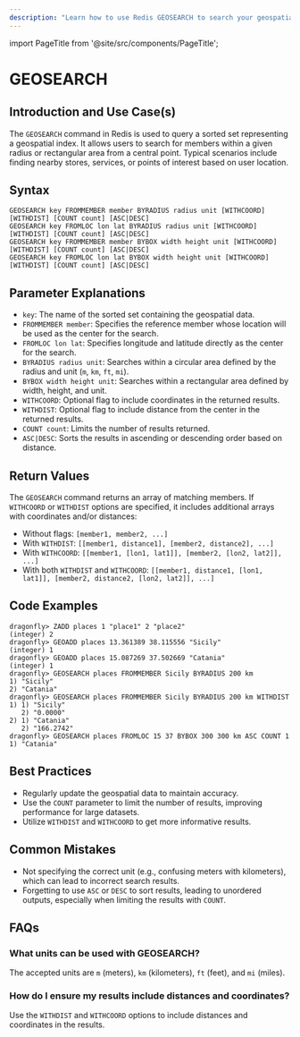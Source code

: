 ```yaml
---
description: "Learn how to use Redis GEOSEARCH to search your geospatial data in your Redis database."
---
```


import PageTitle from '@site/src/components/PageTitle';

# GEOSEARCH

<PageTitle title="Redis GEOSEARCH Explained (Better Than Official Docs)" />

## Introduction and Use Case(s)

The `GEOSEARCH` command in Redis is used to query a sorted set representing a geospatial index. It allows users to search for members within a given radius or rectangular area from a central point. Typical scenarios include finding nearby stores, services, or points of interest based on user location.

## Syntax

```plaintext
GEOSEARCH key FROMMEMBER member BYRADIUS radius unit [WITHCOORD] [WITHDIST] [COUNT count] [ASC|DESC]
GEOSEARCH key FROMLOC lon lat BYRADIUS radius unit [WITHCOORD] [WITHDIST] [COUNT count] [ASC|DESC]
GEOSEARCH key FROMMEMBER member BYBOX width height unit [WITHCOORD] [WITHDIST] [COUNT count] [ASC|DESC]
GEOSEARCH key FROMLOC lon lat BYBOX width height unit [WITHCOORD] [WITHDIST] [COUNT count] [ASC|DESC]
```

## Parameter Explanations

- `key`: The name of the sorted set containing the geospatial data.
- `FROMMEMBER member`: Specifies the reference member whose location will be used as the center for the search.
- `FROMLOC lon lat`: Specifies longitude and latitude directly as the center for the search.
- `BYRADIUS radius unit`: Searches within a circular area defined by the radius and unit (`m`, `km`, `ft`, `mi`).
- `BYBOX width height unit`: Searches within a rectangular area defined by width, height, and unit.
- `WITHCOORD`: Optional flag to include coordinates in the returned results.
- `WITHDIST`: Optional flag to include distance from the center in the returned results.
- `COUNT count`: Limits the number of results returned.
- `ASC|DESC`: Sorts the results in ascending or descending order based on distance.

## Return Values

The `GEOSEARCH` command returns an array of matching members. If `WITHCOORD` or `WITHDIST` options are specified, it includes additional arrays with coordinates and/or distances:

- Without flags: `[member1, member2, ...]`
- With `WITHDIST`: `[[member1, distance1], [member2, distance2], ...]`
- With `WITHCOORD`: `[[member1, [lon1, lat1]], [member2, [lon2, lat2]], ...]`
- With both `WITHDIST` and `WITHCOORD`: `[[member1, distance1, [lon1, lat1]], [member2, distance2, [lon2, lat2]], ...]`

## Code Examples

```cli
dragonfly> ZADD places 1 "place1" 2 "place2"
(integer) 2
dragonfly> GEOADD places 13.361389 38.115556 "Sicily"
(integer) 1
dragonfly> GEOADD places 15.087269 37.502669 "Catania"
(integer) 1
dragonfly> GEOSEARCH places FROMMEMBER Sicily BYRADIUS 200 km
1) "Sicily"
2) "Catania"
dragonfly> GEOSEARCH places FROMMEMBER Sicily BYRADIUS 200 km WITHDIST
1) 1) "Sicily"
   2) "0.0000"
2) 1) "Catania"
   2) "166.2742"
dragonfly> GEOSEARCH places FROMLOC 15 37 BYBOX 300 300 km ASC COUNT 1
1) "Catania"
```

## Best Practices

- Regularly update the geospatial data to maintain accuracy.
- Use the `COUNT` parameter to limit the number of results, improving performance for large datasets.
- Utilize `WITHDIST` and `WITHCOORD` to get more informative results.

## Common Mistakes

- Not specifying the correct unit (e.g., confusing meters with kilometers), which can lead to incorrect search results.
- Forgetting to use `ASC` or `DESC` to sort results, leading to unordered outputs, especially when limiting the results with `COUNT`.

## FAQs

### What units can be used with GEOSEARCH?

The accepted units are `m` (meters), `km` (kilometers), `ft` (feet), and `mi` (miles).

### How do I ensure my results include distances and coordinates?

Use the `WITHDIST` and `WITHCOORD` options to include distances and coordinates in the results.
